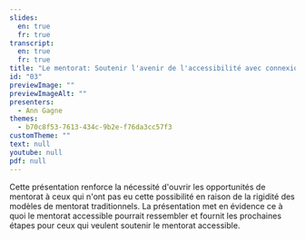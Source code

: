```yaml
---
slides:
  en: true
  fr: true
transcript:
  en: true
  fr: true
title: "Le mentorat: Soutenir l'avenir de l'accessibilité avec connexion"
id: "03"
previewImage: ""
previewImageAlt: ""
presenters:
  - Ann Gagne
themes:
  - b70c8f53-7613-434c-9b2e-f76da3cc57f3
customTheme: ""
text: null
youtube: null
pdf: null
---
```

Cette présentation renforce la nécessité d'ouvrir les opportunités de mentorat à ceux qui n'ont pas eu cette possibilité en raison de la rigidité des modèles de mentorat traditionnels. La présentation met en évidence ce à quoi le mentorat accessible pourrait ressembler et fournit les prochaines étapes pour ceux qui veulent soutenir le mentorat accessible.
